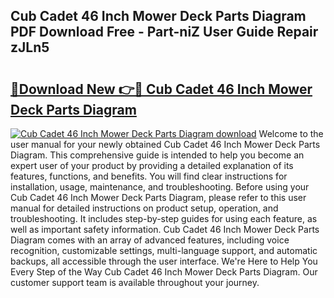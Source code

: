 ## Cub Cadet 46 Inch Mower Deck Parts Diagram PDF Download Free - Part-niZ User Guide Repair zJLn5

# <h2><a href="http://dfqg4ag.blite.top/?on=Cub+Cadet+46+Inch+Mower+Deck+Parts+Diagram">🔗Download New 👉🔴 Cub Cadet 46 Inch Mower Deck Parts Diagram</a></h2>

[![Cub Cadet 46 Inch Mower Deck Parts Diagram download](https://i.imgur.com/lujVjoI.png)](http://dfqg4ag.blite.top/?on=Cub+Cadet+46+Inch+Mower+Deck+Parts+Diagram)
Welcome to the user manual for your newly obtained Cub Cadet 46 Inch Mower Deck Parts Diagram. This comprehensive guide is intended to help you become an expert user of your product by providing a detailed explanation of its features, functions, and benefits. You will find clear instructions for installation, usage, maintenance, and troubleshooting. Before using your Cub Cadet 46 Inch Mower Deck Parts Diagram, please refer to this user manual for detailed instructions on product setup, operation, and troubleshooting. It includes step-by-step guides for using each feature, as well as important safety information. Cub Cadet 46 Inch Mower Deck Parts Diagram comes with an array of advanced features, including voice recognition, customizable settings, multi-language support, and automatic backups, all accessible through the user interface. We're Here to Help You Every Step of the Way Cub Cadet 46 Inch Mower Deck Parts Diagram. Our customer support team is available throughout your journey.
